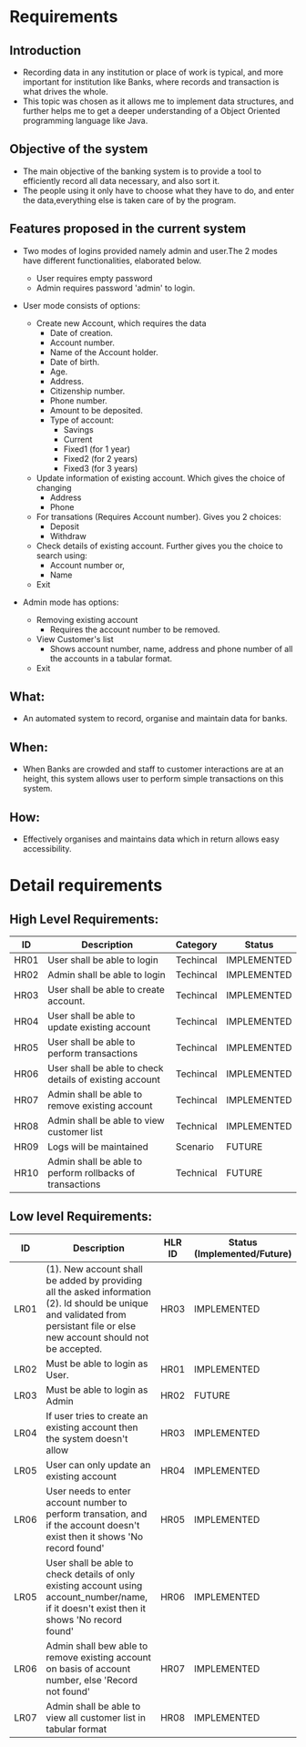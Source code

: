 # Requirements

## Introduction

-   Recording data in any institution or place of work is typical, and more important for institution like Banks, where records and transaction is what drives the whole.
-   This topic was chosen as it allows me to implement data structures, and further helps me to get a deeper understanding of a Object Oriented programming language like Java.

## Objective of the system

-   The main objective of the banking system is to provide a tool to efficiently record all data necessary, and also sort it.
-   The people using it only have to choose what they have to do, and enter the data,everything else is taken care of by the program.

## Features proposed in the current system

-   Two modes of logins provided namely admin and user.The 2 modes have different functionalities, elaborated below.

    -   User requires empty password
    -   Admin requires password 'admin' to login.

-   User mode consists of options:
    -   Create new Account, which requires the data
        -   Date of creation.
        -   Account number.
        -   Name of the Account holder.
        -   Date of birth.
        -   Age.
        -   Address.
        -   Citizenship number.
        -   Phone number.
        -   Amount to be deposited.
        -   Type of account:
            -   Savings
            -   Current
            -   Fixed1 (for 1 year)
            -   Fixed2 (for 2 years)
            -   Fixed3 (for 3 years)
    -   Update information of existing account. Which gives the choice of changing
        -   Address
        -   Phone
    -   For transations (Requires Account number). Gives you 2 choices:
        -   Deposit
        -   Withdraw
    -   Check details of existing account. Further gives you the choice to search using:
        -   Account number or,
        -   Name
    -   Exit
-   Admin mode has options:
    -   Removing existing account
        -   Requires the account number to be removed.
    -   View Customer's list
        -   Shows account number, name, address and phone number of all the accounts in a tabular format.
    -   Exit


## What:

-   An automated system to record, organise and maintain data for banks.

## When:

-   When Banks are crowded and staff to customer interactions are at an height, this system allows user to perform simple transactions on this system.

## How:

-   Effectively organises and maintains data which in return allows easy accessibility.

# Detail requirements

## High Level Requirements:

| ID   | Description                                              | Category  | Status      |
| ---- | -------------------------------------------------------- | --------- | ----------- |
| HR01 | User shall be able to login                              | Techincal | IMPLEMENTED |
| HR02 | Admin shall be able to login                             | Techincal | IMPLEMENTED |
| HR03 | User shall be able to create account.                    | Techincal | IMPLEMENTED |
| HR04 | User shall be able to update existing account            | Techincal | IMPLEMENTED |
| HR05 | User shall be able to perform transactions               | Techincal | IMPLEMENTED |
| HR06 | User shall be able to check details of existing account  | Techincal | IMPLEMENTED |
| HR07 | Admin shall be able to remove existing account           | Techincal | IMPLEMENTED |
| HR08 | Admin shall be able to view customer list                | Technical | IMPLEMENTED |
| HR09 | Logs will be maintained                                  | Scenario  | FUTURE      |
| HR10 | Admin shall be able to perform rollbacks of transactions | Technical | FUTURE      |

## Low level Requirements:

| ID   | Description                                                                                                                                                                    | HLR ID | Status (Implemented/Future) |
| ---- | ------------------------------------------------------------------------------------------------------------------------------------------------------------------------------ | ------ | --------------------------- |
| LR01 | (1). New account shall be added by providing all the asked information (2). Id should be unique and validated from persistant file or else new account should not be accepted. | HR03   | IMPLEMENTED                 |
| LR02 | Must be able to login as User.                                                                                                                                                 | HR01   | IMPLEMENTED                 |
| LR03 | Must be able to login as Admin                                                                                                                                                 | HR02   | FUTURE                      |
| LR04 | If user tries to create an existing account then the system doesn't allow                                                                                                      | HR03   | IMPLEMENTED                 |
| LR05 | User can only update an existing account                                                                                                                                       | HR04   | IMPLEMENTED                 |
| LR06 | User needs to enter account number to perform transation, and if the account doesn't exist then it shows 'No record found'                                                     | HR05   | IMPLEMENTED                 |
| LR05 | User shall be able to check details of only existing account using account_number/name, if it doesn't exist then it shows 'No record found'                                    | HR06   | IMPLEMENTED                 |
| LR06 | Admin shall bew able to remove existing account on basis of account number, else 'Record not found'                                                                            | HR07   | IMPLEMENTED                 |
| LR07 | Admin shall be able to view all customer list in tabular format                                                                                                                | HR08   | IMPLEMENTED                 |
